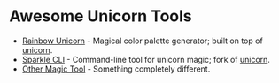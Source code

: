 # Awesome Unicorn Tools

- [Rainbow Unicorn](https://rainbow-unicorn.dev/) - Magical color palette generator; built on top of [unicorn](https://github.com/sindresorhus/unicorn).
- [Sparkle CLI](https://sparkle-cli.com/) - Command-line tool for unicorn magic; fork of [unicorn](https://github.com/sindresorhus/unicorn).
- [Other Magic Tool](https://example.com/) - Something completely different.
